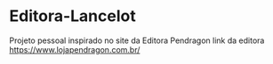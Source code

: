 # Editora-Lancelot
Projeto pessoal inspirado no site da Editora Pendragon 
link da editora https://www.lojapendragon.com.br/
